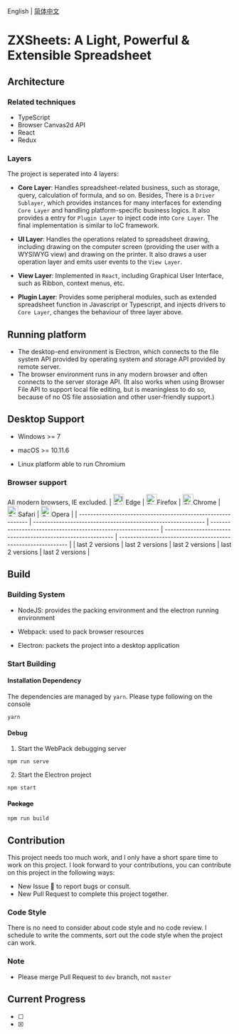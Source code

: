English | [简体中文](./README.zh-Hans.md)

# ZXSheets: A Light, Powerful & Extensible Spreadsheet

## Architecture
### Related techniques
- TypeScript
- Browser Canvas2d API
- React
- Redux



### Layers

The project is seperated into 4 layers:

- **Core Layer**: Handles spreadsheet-related business, such as storage, query, calculation of formula, and so on. Besides, There is a `Driver Sublayer`, which provides instances for many interfaces for extending `Core Layer` and handling platform-specific business logics. It also provides a entry for `Plugin Layer` to inject code into `Core Layer`.
The final implementation is similar to IoC framework.

- **UI Layer**: Handles the operations related to spreadsheet drawing, including drawing on the computer screen (providing the user with a WYSIWYG view) and drawing on the printer. It also draws a user operation layer and emits user events to the `View Layer`.

- **View Layer**: Implemented in `React`, including Graphical User Interface, such as Ribbon, context menus, etc.

- **Plugin Layer**: Provides some peripheral modules, such as extended spreadsheet function in Javascript or Typescript, and injects drivers to `Core Layer`, changes the behaviour of three layer above.



## Running platform

- The desktop-end environment is Electron, which connects to the file system API provided by operating system and storage API provided by remote server.
- The browser environment runs in any modern browser and often connects to the server storage API. (It also works when using Browser File API to support local file editing, but is meaningless to do so, because of no OS file assosiation and other user-friendly support.)



## Desktop Support

- Windows >= 7

- macOS >= 10.11.6

- Linux platform able to run Chromium


### Browser support
All modern browsers, IE excluded.
| [<img src="https://raw.githubusercontent.com/alrra/browser-logos/master/src/edge/edge_48x48.png" alt="IE / Edge" width="24px" height="24px" />](http://godban.github.io/browsers-support-badges/) Edge | [<img src="https://raw.githubusercontent.com/alrra/browser-logos/master/src/firefox/firefox_48x48.png" alt="Firefox" width="24px" height="24px" />](http://godban.github.io/browsers-support-badges/)Firefox | [<img src="https://raw.githubusercontent.com/alrra/browser-logos/master/src/chrome/chrome_48x48.png" alt="Chrome" width="24px" height="24px" />](http://godban.github.io/browsers-support-badges/)Chrome | [<img src="https://raw.githubusercontent.com/alrra/browser-logos/master/src/safari/safari_48x48.png" alt="Safari" width="24px" height="24px" />](http://godban.github.io/browsers-support-badges/)Safari | [<img src="https://raw.githubusercontent.com/alrra/browser-logos/master/src/opera/opera_48x48.png" alt="Opera" width="24px" height="24px" />](http://godban.github.io/browsers-support-badges/)Opera |
| ------------------------------------------------------------ | ------------------------------------------------------------ | ------------------------------------------------------------ | ------------------------------------------------------------ | ------------------------------------------------------------ |
| last 2 versions                                              | last 2 versions                                              | last 2 versions                                              | last 2 versions                                              | last 2 versions                                              |


## Build
### Building System

- NodeJS: provides the packing environment and the electron running environment

- Webpack: used to pack browser resources

- Electron: packets the project into a desktop application



### Start Building

#### Installation Dependency

The dependencies are managed by `yarn`. Please type following on the console

```batch
yarn
```

#### Debug

1. Start the WebPack debugging server

```batch
npm run serve
```

2. Start the Electron project

```batch
npm start
```


#### ~~Package~~

```batch
npm run build
```

## Contribution

This project needs too much work, and I only have a short spare time to work on this project. I look forward to your contributions, you can contribute on this project in the following ways:  
- New Issue 🐛 to report bugs or consult.
- New Pull Request to complete this project together.

### Code Style
There is no need to consider about code style and no code review. I schedule to write the comments, sort out the code style when the project can work.

### Note
- Please merge Pull Request to `dev` branch, not `master`

## Current Progress

- [ ]
- [x]